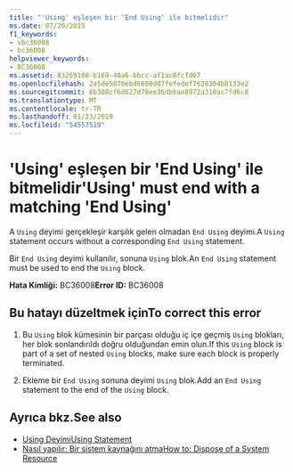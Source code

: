```yaml
---
title: "'Using' eşleşen bir 'End Using' ile bitmelidir"
ms.date: 07/20/2015
f1_keywords:
- vbc36008
- bc36008
helpviewer_keywords:
- BC36008
ms.assetid: 83269108-b169-40a6-bbcc-af1ac8fcfd67
ms.openlocfilehash: 2a5de5070ebd6600d07fefedef7628304b8133e2
ms.sourcegitcommit: 6b308cf6d627d78ee36dbbae8972a310ac7fd6c8
ms.translationtype: MT
ms.contentlocale: tr-TR
ms.lasthandoff: 01/23/2019
ms.locfileid: "54557519"
---
```

# <a name="using-must-end-with-a-matching-end-using"></a><span data-ttu-id="352a9-102">'Using' eşleşen bir 'End Using' ile bitmelidir</span><span class="sxs-lookup"><span data-stu-id="352a9-102">'Using' must end with a matching 'End Using'</span></span>
<span data-ttu-id="352a9-103">A `Using` deyimi gerçekleşir karşılık gelen olmadan `End Using` deyimi.</span><span class="sxs-lookup"><span data-stu-id="352a9-103">A `Using` statement occurs without a corresponding `End Using` statement.</span></span>  
  
 <span data-ttu-id="352a9-104">Bir `End Using` deyimi kullanılır, sonuna `Using` blok.</span><span class="sxs-lookup"><span data-stu-id="352a9-104">An `End Using` statement must be used to end the `Using` block.</span></span>  
  
 <span data-ttu-id="352a9-105">**Hata Kimliği:** BC36008</span><span class="sxs-lookup"><span data-stu-id="352a9-105">**Error ID:** BC36008</span></span>  
  
## <a name="to-correct-this-error"></a><span data-ttu-id="352a9-106">Bu hatayı düzeltmek için</span><span class="sxs-lookup"><span data-stu-id="352a9-106">To correct this error</span></span>  
  
1.  <span data-ttu-id="352a9-107">Bu `Using` blok kümesinin bir parçası olduğu iç içe geçmiş `Using` blokları, her blok sonlandırıldı doğru olduğundan emin olun.</span><span class="sxs-lookup"><span data-stu-id="352a9-107">If this `Using` block is part of a set of nested `Using` blocks, make sure each block is properly terminated.</span></span>  
  
2.  <span data-ttu-id="352a9-108">Ekleme bir `End Using` sonuna deyimi `Using` blok.</span><span class="sxs-lookup"><span data-stu-id="352a9-108">Add an `End Using` statement to the end of the `Using` block.</span></span>  
  
## <a name="see-also"></a><span data-ttu-id="352a9-109">Ayrıca bkz.</span><span class="sxs-lookup"><span data-stu-id="352a9-109">See also</span></span>
- [<span data-ttu-id="352a9-110">Using Deyimi</span><span class="sxs-lookup"><span data-stu-id="352a9-110">Using Statement</span></span>](../../visual-basic/language-reference/statements/using-statement.md)
- [<span data-ttu-id="352a9-111">Nasıl yapılır: Bir sistem kaynağını atma</span><span class="sxs-lookup"><span data-stu-id="352a9-111">How to: Dispose of a System Resource</span></span>](../../visual-basic/programming-guide/language-features/control-flow/how-to-dispose-of-a-system-resource.md)
